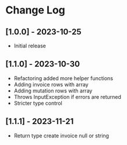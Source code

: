 # Change Log

## [1.0.0] - 2023-10-25

 - Initial release

## [1.1.0] - 2023-10-30

 - Refactoring added more helper functions
 - Adding invoice rows with array
 - Adding mutation rows with array
 - Throws InputException if errors are returned
 - Stricter type control

## [1.1.1] - 2023-11-21

 - Return type create invoice null or string